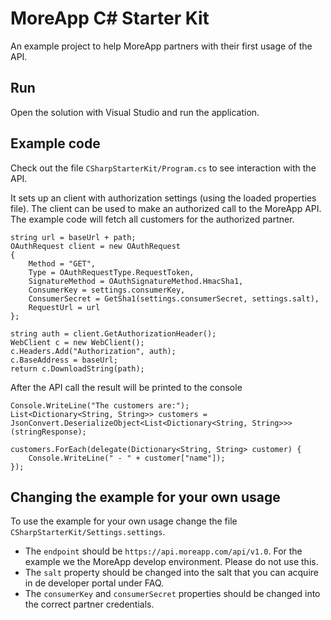 # MoreApp C# Starter Kit

An example project to help MoreApp partners with their first usage of the API.

## Run

Open the solution with Visual Studio and run the application.

## Example code

Check out the file `CSharpStarterKit/Program.cs` to see interaction with the API.


It sets up an client with authorization settings (using the loaded properties file). The client can be used to make an authorized call to the MoreApp API. The example code will fetch all customers for the authorized partner.

```
string url = baseUrl + path;
OAuthRequest client = new OAuthRequest
{
    Method = "GET",
    Type = OAuthRequestType.RequestToken,
    SignatureMethod = OAuthSignatureMethod.HmacSha1,
    ConsumerKey = settings.consumerKey,
    ConsumerSecret = GetSha1(settings.consumerSecret, settings.salt),
    RequestUrl = url
};

string auth = client.GetAuthorizationHeader();
WebClient c = new WebClient();
c.Headers.Add("Authorization", auth);
c.BaseAddress = baseUrl;
return c.DownloadString(path);
```

After the API call the result will be printed to the console

```
Console.WriteLine("The customers are:");
List<Dictionary<String, String>> customers = JsonConvert.DeserializeObject<List<Dictionary<String, String>>>(stringResponse);

customers.ForEach(delegate(Dictionary<String, String> customer) {
    Console.WriteLine(" - " + customer["name"]);
}); 
```

## Changing the example for your own usage

To use the example for your own usage change the file `CSharpStarterKit/Settings.settings`.

- The `endpoint` should be `https://api.moreapp.com/api/v1.0`. For the example we the MoreApp develop environment. Please do not use this.  
- The `salt` property should be changed into the salt that you can acquire in de developer portal under FAQ. 
- The `consumerKey` and `consumerSecret` properties should be changed into the correct partner credentials.

